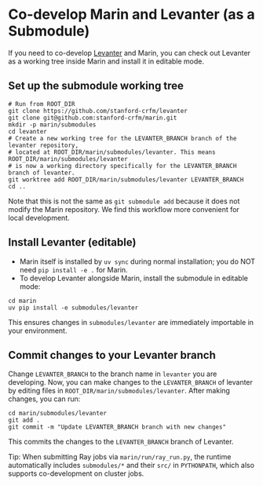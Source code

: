 # Co-develop Marin and Levanter (as a Submodule)

If you need to co-develop [Levanter](https://github.com/stanford-crfm/levanter) and Marin, you can check out Levanter as a working tree inside Marin and install it in editable mode.

## Set up the submodule working tree
```
# Run from ROOT_DIR
git clone https://github.com/stanford-crfm/levanter
git clone git@github.com:stanford-crfm/marin.git
mkdir -p marin/submodules
cd levanter
# Create a new working tree for the LEVANTER_BRANCH branch of the levanter repository,
# located at ROOT_DIR/marin/submodules/levanter. This means ROOT_DIR/marin/submodules/levanter
# is now a working directory specifically for the LEVANTER_BRANCH branch of levanter.
git worktree add ROOT_DIR/marin/submodules/levanter LEVANTER_BRANCH
cd ..
```

Note that this is not the same as `git submodule add` because it does not modify the Marin repository. We find this workflow more convenient for local development.

## Install Levanter (editable)

- Marin itself is installed by `uv sync` during normal installation; you do NOT need `pip install -e .` for Marin.
- To develop Levanter alongside Marin, install the submodule in editable mode:

```
cd marin
uv pip install -e submodules/levanter
```

This ensures changes in `submodules/levanter` are immediately importable in your environment.

## Commit changes to your Levanter branch

Change `LEVANTER_BRANCH` to the branch name in `levanter` you are developing. Now, you can make changes to the `LEVANTER_BRANCH` of levanter by editing files in `ROOT_DIR/marin/submodules/levanter`. After making changes, you can run:
```
cd marin/submodules/levanter
git add .
git commit -m "Update LEVANTER_BRANCH branch with new changes"
```

This commits the changes to the `LEVANTER_BRANCH` branch of Levanter.

Tip: When submitting Ray jobs via `marin/run/ray_run.py`, the runtime automatically includes `submodules/*` and their `src/` in `PYTHONPATH`, which also supports co-development on cluster jobs.
